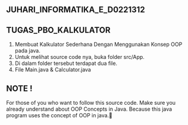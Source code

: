 ## JUHARI_INFORMATIKA_E_D0221312
## TUGAS_PBO_KALKULATOR

1. Membuat Kalkulator Sederhana Dengan Menggunakan Konsep OOP pada java.
2. Untuk melihat source code nya, buka folder src/App.
3. Di dalam folder tersebut terdapat dua file.
4. File Main.java & Calculator.java

## NOTE !
For those of you who want to follow this source code. 
Make sure you already understand about OOP Concepts in Java. 
Because this java program uses the concept of OOP in java.🙂
